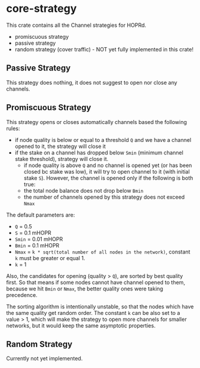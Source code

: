 # core-strategy

This crate contains all the Channel strategies for HOPRd.

- promiscuous strategy
- passive strategy
- random strategy (cover traffic) - NOT yet fully implemented in this crate!

## Passive Strategy

This strategy does nothing, it does not suggest to open nor close any channels.


## Promiscuous Strategy

This strategy opens or closes automatically channels based the following rules:

- if node quality is below or equal to a threshold `Q` and we have a channel opened to it, the strategy will close it
- if the stake on a channel has dropped below `Smin` (minimum channel stake threshold), strategy will close it.
  - if node quality is above `Q` and no channel is opened yet (or has been closed bc stake was low), it will try to open channel to it (with initial stake `S`).
  However, the channel is opened only if the following is both true:
  - the total node balance does not drop below `Bmin`
  - the number of channels opened by this strategy does not exceed `Nmax`

The default parameters are:
- `Q` = 0.5 
- `S` = 0.1 mHOPR
- `Smin` = 0.01 mHOPR
- `Bmin` = 0.1 mHOPR
- `Nmax` = `k * sqrt(total number of all nodes in the network)`, constant `k` must be greater or equal 1.
- `k` = 1

Also, the candidates for opening (quality > `Q`), are sorted by best quality first. 
So that means if some nodes cannot have channel opened to them, because we hit `Bmin` or `Nmax`, 
the better quality ones were taking precedence.

The sorting algorithm is intentionally unstable, so that the nodes which have the same quality get random order.
The constant `k` can be also set to a value > 1, which will make the strategy to open more channels for smaller networks,
but it would keep the same asymptotic properties.


## Random Strategy

Currently not yet implemented.